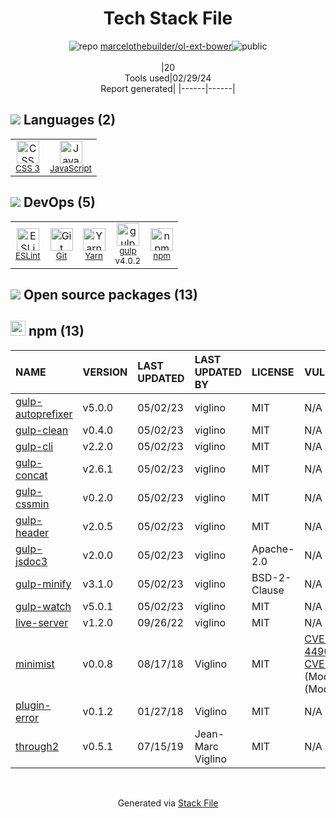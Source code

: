 <!--
&lt;--- Readme.md Snippet without images Start ---&gt;
## Tech Stack
marcelothebuilder/ol-ext-bower is built on the following main stack:

- [JavaScript](https://developer.mozilla.org/en-US/docs/Web/JavaScript) – Languages
- [ESLint](http://eslint.org/) – Code Review
- [Yarn](https://yarnpkg.com/) – Front End Package Manager
- [gulp](http://gulpjs.com/) – JS Build Tools / JS Task Runners

Full tech stack [here](/techstack.md)

&lt;--- Readme.md Snippet without images End ---&gt;

&lt;--- Readme.md Snippet with images Start ---&gt;
## Tech Stack
marcelothebuilder/ol-ext-bower is built on the following main stack:

- <img width='25' height='25' src='https://img.stackshare.io/service/1209/javascript.jpeg' alt='JavaScript'/> [JavaScript](https://developer.mozilla.org/en-US/docs/Web/JavaScript) – Languages
- <img width='25' height='25' src='https://img.stackshare.io/service/3337/Q4L7Jncy.jpg' alt='ESLint'/> [ESLint](http://eslint.org/) – Code Review
- <img width='25' height='25' src='https://img.stackshare.io/service/5848/44mC-kJ3.jpg' alt='Yarn'/> [Yarn](https://yarnpkg.com/) – Front End Package Manager
- <img width='25' height='25' src='https://img.stackshare.io/service/844/iruTC031.png' alt='gulp'/> [gulp](http://gulpjs.com/) – JS Build Tools / JS Task Runners

Full tech stack [here](/techstack.md)

&lt;--- Readme.md Snippet with images End ---&gt;
-->
<div align="center">

# Tech Stack File
![](https://img.stackshare.io/repo.svg "repo") [marcelothebuilder/ol-ext-bower](https://github.com/marcelothebuilder/ol-ext-bower)![](https://img.stackshare.io/public_badge.svg "public")
<br/><br/>
|20<br/>Tools used|02/29/24 <br/>Report generated|
|------|------|
</div>

## <img src='https://img.stackshare.io/languages.svg'/> Languages (2)
<table><tr>
  <td align='center'>
  <img width='36' height='36' src='https://img.stackshare.io/service/6727/css.png' alt='CSS 3'>
  <br>
  <sub><a href="https://developer.mozilla.org/en-US/docs/Web/CSS/CSS3">CSS 3</a></sub>
  <br>
  <sub></sub>
</td>

<td align='center'>
  <img width='36' height='36' src='https://img.stackshare.io/service/1209/javascript.jpeg' alt='JavaScript'>
  <br>
  <sub><a href="https://developer.mozilla.org/en-US/docs/Web/JavaScript">JavaScript</a></sub>
  <br>
  <sub></sub>
</td>

</tr>
</table>

## <img src='https://img.stackshare.io/devops.svg'/> DevOps (5)
<table><tr>
  <td align='center'>
  <img width='36' height='36' src='https://img.stackshare.io/service/3337/Q4L7Jncy.jpg' alt='ESLint'>
  <br>
  <sub><a href="http://eslint.org/">ESLint</a></sub>
  <br>
  <sub></sub>
</td>

<td align='center'>
  <img width='36' height='36' src='https://img.stackshare.io/service/1046/git.png' alt='Git'>
  <br>
  <sub><a href="http://git-scm.com/">Git</a></sub>
  <br>
  <sub></sub>
</td>

<td align='center'>
  <img width='36' height='36' src='https://img.stackshare.io/service/5848/44mC-kJ3.jpg' alt='Yarn'>
  <br>
  <sub><a href="https://yarnpkg.com/">Yarn</a></sub>
  <br>
  <sub></sub>
</td>

<td align='center'>
  <img width='36' height='36' src='https://img.stackshare.io/service/844/iruTC031.png' alt='gulp'>
  <br>
  <sub><a href="http://gulpjs.com/">gulp</a></sub>
  <br>
  <sub>v4.0.2</sub>
</td>

<td align='center'>
  <img width='36' height='36' src='https://img.stackshare.io/service/1120/lejvzrnlpb308aftn31u.png' alt='npm'>
  <br>
  <sub><a href="https://www.npmjs.com/">npm</a></sub>
  <br>
  <sub></sub>
</td>

</tr>
</table>


## <img src='https://img.stackshare.io/group.svg' /> Open source packages (13)</h2>

## <img width='24' height='24' src='https://img.stackshare.io/service/1120/lejvzrnlpb308aftn31u.png'/> npm (13)

|NAME|VERSION|LAST UPDATED|LAST UPDATED BY|LICENSE|VULNERABILITIES|
|:------|:------|:------|:------|:------|:------|
|[gulp-autoprefixer](https://www.npmjs.com/gulp-autoprefixer)|v5.0.0|05/02/23|viglino |MIT|N/A|
|[gulp-clean](https://www.npmjs.com/gulp-clean)|v0.4.0|05/02/23|viglino |MIT|N/A|
|[gulp-cli](https://www.npmjs.com/gulp-cli)|v2.2.0|05/02/23|viglino |MIT|N/A|
|[gulp-concat](https://www.npmjs.com/gulp-concat)|v2.6.1|05/02/23|viglino |MIT|N/A|
|[gulp-cssmin](https://www.npmjs.com/gulp-cssmin)|v0.2.0|05/02/23|viglino |MIT|N/A|
|[gulp-header](https://www.npmjs.com/gulp-header)|v2.0.5|05/02/23|viglino |MIT|N/A|
|[gulp-jsdoc3](https://www.npmjs.com/gulp-jsdoc3)|v2.0.0|05/02/23|viglino |Apache-2.0|N/A|
|[gulp-minify](https://www.npmjs.com/gulp-minify)|v3.1.0|05/02/23|viglino |BSD-2-Clause|N/A|
|[gulp-watch](https://www.npmjs.com/gulp-watch)|v5.0.1|05/02/23|viglino |MIT|N/A|
|[live-server](https://www.npmjs.com/live-server)|v1.2.0|09/26/22|viglino |MIT|N/A|
|[minimist](https://www.npmjs.com/minimist)|v0.0.8|08/17/18|Viglino |MIT|[CVE-2021-44906](https://github.com/advisories/GHSA-xvch-5gv4-984h) (Critical)<br/>[CVE-2020-7598](https://github.com/advisories/GHSA-vh95-rmgr-6w4m) (Moderate)<br/>[](https://github.com/advisories/GHSA-7fhm-mqm4-2wp7) (Moderate)|
|[plugin-error](https://www.npmjs.com/plugin-error)|v0.1.2|01/27/18|Viglino |MIT|N/A|
|[through2](https://www.npmjs.com/through2)|v0.5.1|07/15/19|Jean-Marc Viglino |MIT|N/A|

<br/>
<div align='center'>

Generated via [Stack File](https://github.com/marketplace/stack-file)
